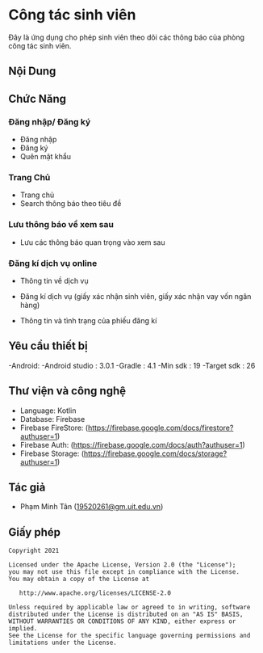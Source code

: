 # Công tác sinh viên
Đây là ứng dụng cho phép sinh viên theo dõi các thông báo của phòng công tác sinh viên.

## Nội Dung

## Chức Năng

### Đăng nhập/ Đăng ký

- Đăng nhập
- Đăng ký
- Quên mật khẩu

### Trang Chủ

- Trang chủ
- Search thông báo theo tiêu đề

### Lưu thông báo về xem sau

- Lưu các thông báo quan trọng vào xem sau

### Đăng kí dịch vụ online

- Thông tin về dịch vụ
- Đăng kí dịch vụ (giấy xác nhận sinh viên, giấy xác nhận vay vốn ngân hàng)

- Thông tin và tình trạng của phiếu đăng kí 

## Yêu cầu thiết bị

-Android:
   -Android studio : 3.0.1
   -Gradle : 4.1
   -Min sdk : 19
   -Target sdk : 26

## Thư viện và công nghệ

- Language: Kotlin
- Database: Firebase
- Firebase FireStore: (https://firebase.google.com/docs/firestore?authuser=1)
- Firebase Auth: (https://firebase.google.com/docs/auth?authuser=1)
- Firebase Storage: (https://firebase.google.com/docs/storage?authuser=1)

## Tác giả

- Phạm Minh Tân (19520261@gm.uit.edu.vn)

## Giấy phép


    Copyright 2021

    Licensed under the Apache License, Version 2.0 (the "License");
    you may not use this file except in compliance with the License.
    You may obtain a copy of the License at

       http://www.apache.org/licenses/LICENSE-2.0

    Unless required by applicable law or agreed to in writing, software
    distributed under the License is distributed on an "AS IS" BASIS,
    WITHOUT WARRANTIES OR CONDITIONS OF ANY KIND, either express or implied.
    See the License for the specific language governing permissions and
    limitations under the License.


